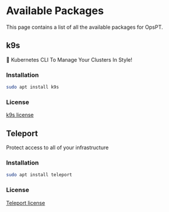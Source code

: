 # Available Packages

This page contains a list of all the available packages for OpsPT.

## k9s

🐶 Kubernetes CLI To Manage Your Clusters In Style!

### Installation

```sh
sudo apt install k9s
```

### License

[k9s license](https://github.com/derailed/k9s/blob/master/LICENSE)

## Teleport

Protect access to all of your infrastructure 

### Installation

```sh
sudo apt install teleport
```

### License

[Teleport license](https://github.com/gravitational/teleport/blob/master/LICENSE)
